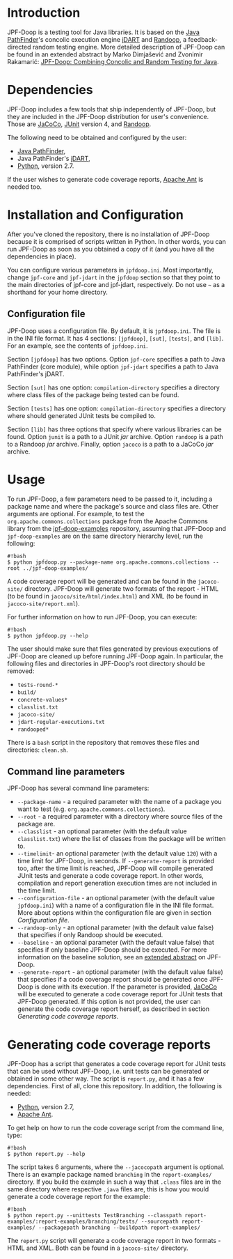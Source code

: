 # Introduction

JPF-Doop is a testing tool for Java libraries. It is based on the
[Java PathFinder][8]'s concolic execution engine [jDART][0] and
[Randoop][1], a feedback-directed random testing engine. More detailed
description of JPF-Doop can be found in an extended abstract by Marko
Dimjašević and Zvonimir Rakamarić:
[JPF-Doop: Combining Concolic and Random Testing for Java][5].

# Dependencies

JPF-Doop includes a few tools that ship independently of JPF-Doop, but
they are included in the JPF-Doop distribution for user's
convenience. Those are [JaCoCo][6], [JUnit][7] version 4, and
[Randoop][1].

The following need to be obtained and configured by the user:

* [Java PathFinder][8],
* Java PathFinder's [jDART][0],
* [Python][3], version 2.7.

If the user wishes to generate code coverage reports, [Apache Ant][4]
is needed too.

# Installation and Configuration

After you've cloned the repository, there is no installation of
JPF-Doop because it is comprised of scripts written in Python. In
other words, you can run JPF-Doop as soon as you obtained a copy of it
(and you have all the dependencies in place).

You can configure various parameters in `jpfdoop.ini`. Most
importantly, change `jpf-core` and `jpf-jdart` in the `jpfdoop`
section so that they point to the main directories of jpf-core and
jpf-jdart, respectively. Do not use `~` as a shorthand for your home
directory.

## Configuration file

JPF-Doop uses a configuration file. By default, it is
`jpfdoop.ini`. The file is in the INI file format. It has 4 sections:
`[jpfdoop]`, `[sut]`, `[tests]`, and `[lib]`. For an example, see the
contents of `jpfdoop.ini`.

Section `[jpfdoop]` has two options. Option `jpf-core` specifies a
path to Java PathFinder (core module), while option `jpf-jdart`
specifies a path to Java PathFinder's jDART.

Section `[sut]` has one option: `compilation-directory` specifies a
directory where class files of the package being tested can be found.

Section `[tests]` has one option: `compilation-directory` specifies
a directory where should generated JUnit tests be compiled to.

Section `[lib]` has three options that specify where various libraries
can be found. Option `junit` is a path to a JUnit *jar*
archive. Option `randoop` is a path to a Randoop *jar*
archive. Finally, option `jacoco` is a path to a JaCoCo *jar* archive.


# Usage

To run JPF-Doop, a few parameters need to be passed to it, including a
package name and where the package's source and class files are. Other
arguments are optional. For example, to test the
`org.apache.commons.collections` package from the Apache Commons
library from the [jpf-doop-examples][2] repository, assuming that
JPF-Doop and `jpf-doop-examples` are on the same directory hierarchy
level, run the following:

```
#!bash
$ python jpfdoop.py --package-name org.apache.commons.collections --root ../jpf-doop-examples/
```

A code coverage report will be generated and can be found in the
`jacoco-site/` directory. JPF-Doop will generate two formats of the
report - HTML (to be found in `jacoco/site/html/index.html`) and XML
(to be found in `jacoco-site/report.xml`).

For further information on how to run JPF-Doop, you can execute:

```
#!bash
$ python jpfdoop.py --help
```

The user should make sure that files generated by previous executions
of JPF-Doop are cleaned up before running JPF-Doop again. In
particular, the following files and directories in JPF-Doop's root
directory should be removed:

* `tests-round-*`
* `build/`
* `concrete-values*`
* `classlist.txt`
* `jacoco-site/`
* `jdart-regular-executions.txt`
* `randooped*`

There is a `bash` script in the repository that removes these files
and directories: `clean.sh`.


## Command line parameters

JPF-Doop has several command line parameters:

* `--package-name` - a required parameter with the name of a package
  you want to test (e.g. `org.apache.commons.collections`).
* `--root` - a required parameter with a directory where source files
  of the package are.
* `--classlist` - an optional parameter (with the default value
  `classlist.txt`) where the list of classes from the package will be
  written to.
* `--timelimit`- an optional parameter (with the default value `120`)
  with a time limit for JPF-Doop, in seconds. If `--generate-report`
  is provided too, after the time limit is reached, JPF-Doop will
  compile generated JUnit tests and generate a code coverage
  report. In other words, compilation and report generation execution
  times are not included in the time limit.
* `--configuration-file` - an optional parameter (with the default
  value `jpfdoop.ini`) with a name of a configuration file in the INI
  file format. More about options within the configuration file are
  given in section *Configuration file*.
* `--randoop-only` - an optional parameter (with the default value
  false) that specifies if only Randoop should be executed.
* `--baseline` - an optional parameter (with the default value false)
  that specifies if only baseline JPF-Doop should be executed. For
  more information on the baseline solution, see an
  [extended abstract][5] on JPF-Doop.
* `--generate-report` - an optional parameter (with the default value
  false) that specifies if a code coverage report should be generated
  once JPF-Doop is done with its execution. If the parameter is
  provided, [JaCoCo][6] will be executed to generate a code coverage
  report for JUnit tests that JPF-Doop generated. If this option is
  not provided, the user can generate the code coverage report
  herself, as described in section *Generating code coverage reports*.

# Generating code coverage reports

JPF-Doop has a script that generates a code coverage report for JUnit
tests that can be used without JPF-Doop, i.e. unit tests can be
generated or obtained in some other way. The script is `report.py`,
and it has a few dependencies. First of all, clone this repository. In
addition, the following is needed:

- [Python][3], version 2.7,
- [Apache Ant][4].

To get help on how to run the code coverage script from the command
line, type:

```
#!bash
$ python report.py --help
```

The script takes 6 arguments, where the `--jacocopath` argument is
optional. There is an example package named `branching` in the
`report-examples/` directory. If you build the example in such a way
that `.class` files are in the same directory where respective `.java`
files are, this is how you would generate a code coverage report for
the example:

```
#!bash
$ python report.py --unittests TestBranching --classpath report-examples/:report-examples/branching/tests/ --sourcepath report-examples/ --packagepath branching --buildpath report-examples/
```

The `report.py` script will generate a code coverage report in two
formats - HTML and XML. Both can be found in a `jacoco-site/`
directory.

[0]: https://bitbucket.org/psycopaths/jpf-jdart
[1]: https://code.google.com/p/randoop/
[2]: https://bitbucket.org/psycopaths/jpf-doop-examples
[3]: http://python.org
[4]: https://ant.apache.org/
[5]: http://dimjasevic.net/marko/wp-content/uploads/2013/09/jpf-workshop-2013.pdf
[6]: http://www.eclemma.org/jacoco/
[7]: http://junit.org/
[8]: http://babelfish.arc.nasa.gov/trac/jpf/wiki
